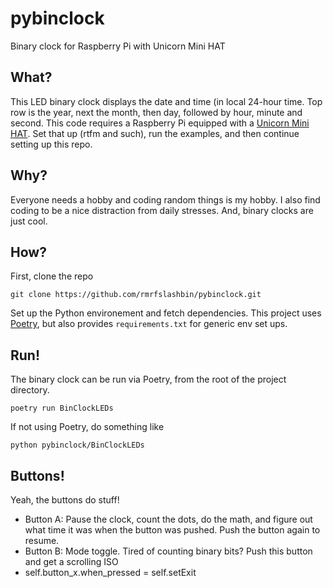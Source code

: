 # pybinclock
Binary clock for Raspberry Pi with Unicorn Mini HAT

## What?
This LED binary clock displays the date and time (in local 24-hour time. Top row is the year, next the month, then day, 
followed by hour, minute and second. This code requires a Raspberry Pi equipped with a 
[Unicorn Mini HAT](https://shop.pimoroni.com/products/unicorn-hat-mini). Set that up (rtfm and such), run the examples, 
and then continue setting up this repo.

## Why?
Everyone needs a hobby and coding random things is my hobby. I also find coding to be a nice distraction from daily 
stresses. And, binary clocks are just cool.

## How?
First, clone the repo 
```
git clone https://github.com/rmrfslashbin/pybinclock.git
```

Set up the Python environement and fetch dependencies. This project uses [Poetry](https://python-poetry.org), but also 
provides `requirements.txt` for generic env set ups.

## Run!
The binary clock can be run via Poetry, from the root of the project directory.
```
poetry run BinClockLEDs
```
If not using Poetry, do something like
```
python pybinclock/BinClockLEDs
```

## Buttons!
Yeah, the buttons do stuff!
- Button A: Pause the clock, count the dots, do the math, and figure out what time it was when the button was pushed. Push the button again to resume.
- Button B: Mode toggle. Tired of counting binary bits? Push this button and get a scrolling ISO
- self.button_x.when_pressed = self.setExit
